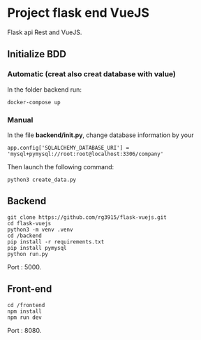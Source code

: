 # Project flask end VueJS

Flask api Rest and VueJS.

## Initialize BDD

### Automatic (creat also creat database with value)
In the folder backend run:
```
docker-compose up
```

### Manual

In the file **backend/__init__.py**, change database information by your
```
app.config['SQLALCHEMY_DATABASE_URI'] = 'mysql+pymysql://root:root@localhost:3306/company'
```

Then launch the following command:
```
python3 create_data.py
```

## Backend

```
git clone https://github.com/rg3915/flask-vuejs.git
cd flask-vuejs
python3 -m venv .venv
cd /backend
pip install -r requirements.txt
pip install pymysql
python run.py
```

Port : 5000.


## Front-end

```
cd /frontend
npm install
npm run dev
```

Port : 8080.
